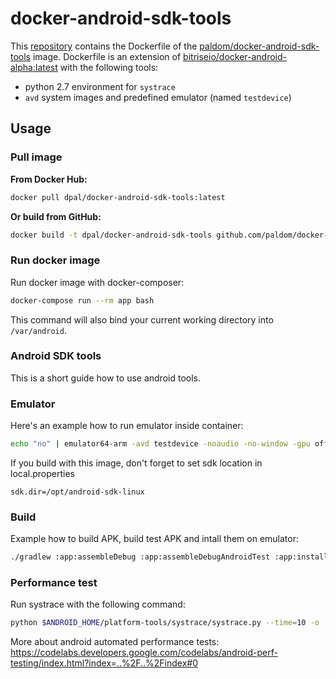 # docker-android-sdk-tools

This [repository](https://github.com/paldom/docker-android-sdk-tools) contains the Dockerfile of the [paldom/docker-android-sdk-tools](https://hub.docker.com/r/dpal/docker-android-sdk-tools/) image. Dockerfile is an extension of [bitriseio/docker-android-alpha:latest](https://hub.docker.com/r/bitriseio/docker-android-alpha/) with the following tools:

 * python 2.7 environment for  ```systrace```
 * ```avd``` system images and predefined emulator (named ```testdevice```)

## Usage

### Pull image

**From Docker Hub:**

```sh
docker pull dpal/docker-android-sdk-tools:latest
```

**Or build from GitHub:**

```sh
docker build -t dpal/docker-android-sdk-tools github.com/paldom/docker-android-sdk-tools
```

### Run docker image

Run docker image with docker-composer:

```sh
docker-compose run --rm app bash
```

This command will also bind your current working directory into ```/var/android```.

### Android SDK tools

This is a short guide how to use android tools.

### Emulator

Here's an example how to run emulator inside container:

```sh
echo "no" | emulator64-arm -avd testdevice -noaudio -no-window -gpu off -verbose -qemu -usbdevice tablet
```

If you build with this image, don't forget to set sdk location in local.properties

```
sdk.dir=/opt/android-sdk-linux
```

### Build

Example how to build APK, build test APK and intall them on emulator:

```sh
./gradlew :app:assembleDebug :app:assembleDebugAndroidTest :app:installDebug :app:installDebugAndroidTest
```

### Performance test

Run systrace with the following command:

```sh
python $ANDROID_HOME/platform-tools/systrace/systrace.py --time=10 -o ./trace.html gfx view res
```

More about android automated performance tests: https://codelabs.developers.google.com/codelabs/android-perf-testing/index.html?index=..%2F..%2Findex#0
